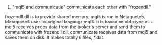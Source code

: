 1. "mql5 and communicatie" communicate each other with "frozendll."

  frozendll.dll is to provide shared memory.
  mql5 is run in Metaquete5. Metaquete5 uses its original langauge mql5. It is based on old stype c++.
  mql5 receives prices data from the broker's server and send them to communicate with frozendll.dll.
  communicate receives data from mql5 and saves them on disk. It makes totally 6 files, *.dat.
  
  
